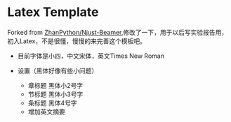 # Latex Template 

Forked from [ZhanPython/Njust-Beamer](https://github.com/ZhanPython/Njust-Beamer),修改了一下，用于以后写实验报告用，初入Latex，不是很懂，慢慢的来完善这个模板吧。

- 目前字体是小四，中文宋体，英文Times New Roman

- 设置（黑体好像有些小问题）
	- 章标题        黑体小2号字	- 节标题        黑体小3号字	- 条标题        黑体4号字
	- 增加英文摘要